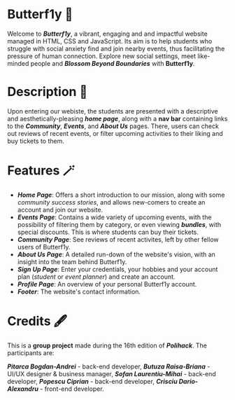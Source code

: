 # Butterf1y 🦋

Welcome to ***Butterf1y***, a vibrant, engaging and and impactful website managed in HTML, CSS and JavaScript. Its aim is to help students who struggle with social anxiety find and join nearby events, thus facilitating the pressure of human connection. Explore new social settings, meet like-minded people and ***Blossom Beyond Boundaries*** with **Butterf1y**.

# Description 📖

Upon entering our webiste, the students are presented with a descriptive and aesthetically-pleasing ***home page***, along with a **nav bar** containing links to the ***Community***, ***Events***, and ***About Us*** pages. There, users can check out reviews of recent events, or filter upcoming activities to their liking and buy tickets to them.  

# Features 🪄

- ***Home Page***: Offers a short introduction to our mission, along with some *community success stories*, and allows new-comers to create an account and join our website.
- ***Events Page***: Contains a wide variety of upcoming events, with the possibility of filtering them by category, or even viewing ***bundles***, with special discounts. This is where students can buy their tickets.
- ***Community Page***: See reviews of recent activites, left by other fellow users of Butterf1y.
- ***About Us Page***: A detailed run-down of the website's vision, with an insight into the team behind Butterf1y.
- ***Sign Up Page***: Enter your credentials, your hobbies and your account plan (*student* or *event planner*) and create an account.
- ***Profile Page***: An overview of your personal Butterf1y account.
- ***Footer***: The website's contact information.

# Credits 🖋

This is a **group project** made during the 16th edition of ***Polihack***. The participants are:

***Pitarca Bogdan-Andrei*** - back-end developer,
***Butuza Raisa-Briana*** - UI/UX designer & business manager,
***Sofan Laurentiu-Mihai*** - back-end developer,
***Popescu Ciprian*** - back-end developer,
***Crisciu Dario-Alexandru*** - front-end developer.
